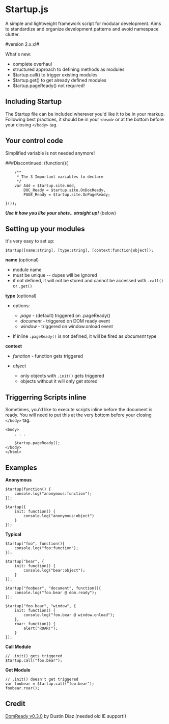 Startup.js
==========
A simple and lightweight framework script for modular development. Aims to standardize and organize development patterns and avoid namespace clutter.

#version 2.x.x!#

What's new:

- complete overhaul
- structured approach to defining methods as modules
- $tartup.call() to trigger existing modules
- $tartup.get() to get already defined modules
- $tartup.pageReady() not required!

Including Startup
------------------
The Startup file can be included wherever you'd like it to be in your markup.
Following best practices, it should be in your `<head>` or at the bottom
before your closing `</body>` tag.


Your control code
-----------------
Simplified variable is not needed anymore!

###Discontinued:
    (function(){
        
        /**
         * The 3 Important variables to declare
         */
        var Add = $tartup.site.Add,
            DOC_Ready = $tartup.site.OnDocReady,
            PAGE_Ready = $tartup.site.OnPageReady;
        
    }());
    
**_Use it how you like your shots.. straight up!_** (below)


Setting up your modules
-----------------------
It's very easy to set up:

    $tartup([name:string], [type:string], [context:function|object]);

**name** (optional)

- module name
- must be unique -- dupes will be ignored
- if not defined, it will not be stored and cannot be accessed with `.call()` or `.get()`

**type** (optional)

- options:

    - _page_ - (default) triggered on .pageReady()
    - _document_ - triggered on DOM ready event
    - _window_ - triggered on window.onload event
    
- If inline `.pageReady()` is not defined, it will be fired as _document_ type

**context**

- _function_ - function gets triggered
    
- _object_

    - only objects with `.init()` gets triggered
    - objects without it will only get stored


Triggerring Scripts inline
--------------------------
Sometimes, you'd like to execute scripts inline before the document is ready. You will need to put this at the very bottom before your closing `</body>` tag.

    <body>
        . . .
        
        $tartup.pageReady();
    </body>
    </html>


Examples
--------

**Anonymous**

    $tartup(function() {
        console.log("anonymous:function");
    });

    $tartup({
        init: function() {
            console.log("anonymous:object")
        }
    });

**Typical**

    $tartup("foo", function(){
        console.log("foo:function");
    });
    
    $tartup("bear", {
        init: function() {
            console.log("bear:object");
        }
    });
    
    $tartup("foobear", "document", function(){
        console.log("foo.bear @ dom.ready");
    });
    
    $tartup("foo.bear", "window", {
        init: function() {
            console.log("foo.bear @ window.onload");
        },
        roar: function() {
            alert("ROAR!");
        }
    });

**Call Module**
    
    // .init() gets triggered
    $tartup.call("foo.bear");
    
**Get Module**
    
    // .init() doesn't get triggered
    var foobear = $tartup.call("foo.bear");
    foobear.roar();

Credit
------

[DomReady v0.3.0](https://github.com/ded/domready/blob/v0.3.0/ready.js) by Dustin Diaz (needed old IE support!)

